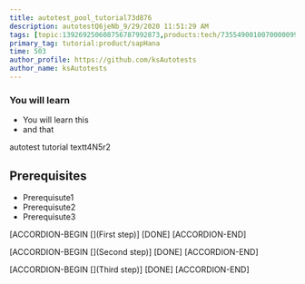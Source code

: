 ```yaml
---
title: autotest_pool_tutorial73d876
description: autotestQ6jeNb_9/29/2020 11:51:29 AM
tags: [topic:139269250608756787992873,products:tech/73554900100700000996,tutorial:experience/advanced]
primary_tag: tutorial:product/sapHana
time: 503
author_profile: https://github.com/ksAutotests
author_name: ksAutotests
---
```

### You will learn
- You will learn this
- and that

autotest tutorial textt4N5r2

## Prerequisites
- Prerequisute1
- Prerequisute2
- Prerequisute3

[ACCORDION-BEGIN [](First step)]
[DONE]
[ACCORDION-END]

[ACCORDION-BEGIN [](Second step)]
[DONE]
[ACCORDION-END]

[ACCORDION-BEGIN [](Third step)]
[DONE]
[ACCORDION-END]

